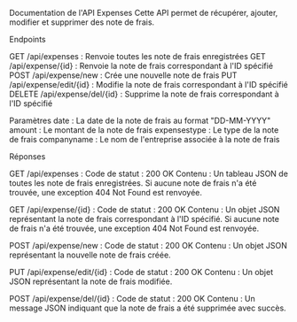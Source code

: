 Documentation de l'API Expenses
Cette API permet de récupérer, ajouter, modifier et supprimer des note de frais.

Endpoints

GET /api/expenses : Renvoie toutes les note de frais enregistrées
GET /api/expense/{id} : Renvoie la note de frais correspondant à l'ID spécifié
POST /api/expense/new : Crée une nouvelle note de frais
PUT /api/expense/edit/{id} : Modifie la note de frais correspondant à l'ID spécifié
DELETE /api/expense/del/{id} : Supprime la note de frais correspondant à l'ID spécifié

Paramètres
date : La date de la note de frais au format "DD-MM-YYYY"
amount : Le montant de la note de frais
expensestype : Le type de la note de frais
companyname : Le nom de l'entreprise associée à la note de frais

Réponses

GET /api/expenses :
Code de statut : 200 OK
Contenu : Un tableau JSON de toutes les note de frais enregistrées. Si aucune note de frais n'a été trouvée, une exception 404 Not Found est renvoyée.

GET /api/expense/{id} :
Code de statut : 200 OK
Contenu : Un objet JSON représentant la note de frais correspondant à l'ID spécifié. Si aucune note de frais n'a été trouvée, une exception 404 Not Found est renvoyée.


POST /api/expense/new :
Code de statut : 200 OK
Contenu : Un objet JSON représentant la nouvelle note de frais créée.

PUT /api/expense/edit/{id} :
Code de statut : 200 OK
Contenu : Un objet JSON représentant la note de frais modifiée.

POST /api/expense/del/{id} :
Code de statut : 200 OK
Contenu : Un message JSON indiquant que la note de frais a été supprimée avec succès.
